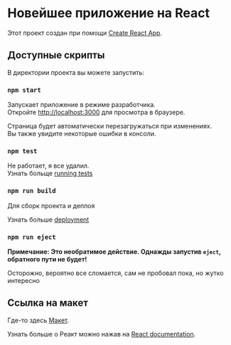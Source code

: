 # Новейшее приложение на React

Этот проект создан при помощи [Create React App](https://github.com/facebook/create-react-app).

## Доступные скрипты

В директории проекта вы можете запустить:

### `npm start`

Запускает приложение в режиме разработчика.\
Откройте [http://localhost:3000](http://localhost:3000) для просмотра в браузере.

Страница будет автоматически перезагружаться при изменениях.\
Вы также увидите некоторые ошибки в консоли.

### `npm test`

Не работает, я все удалил.\
Узнать больще [running tests](https://facebook.github.io/create-react-app/docs/running-tests)

### `npm run build`

Для сборк проекта и деплоя

Узнать больше [deployment](https://facebook.github.io/create-react-app/docs/deployment)

### `npm run eject`

**Примечание: Это необратимое действие. Однажды запустив `eject`, обратного пути не будет!**

Осторожно, вероятно все сломается, сам не пробовал пока, но жутко интересно

## Ссылка на макет

Где-то здесь [Макет](https://www.figma.com/file/ocw9a6hNGeAejl4F3G9fp8/React-_-Проектные-задачи-(3-месяца)_external_link?node-id=724%3A350&t=Zjr6vVdEF8w2F10e-0).

Узнать больше о Реакт можно нажав на [React documentation](https://reactjs.org/).
